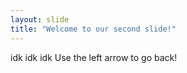```yaml
---
layout: slide
title: "Welcome to our second slide!"
---
```

idk idk idk 
Use the left arrow to go back!
